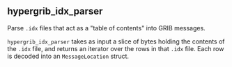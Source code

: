 ## hypergrib_idx_parser

Parse `.idx` files that act as a "table of contents" into GRIB messages.

`hypergrib_idx_parser` takes as input a slice of bytes holding the contents of the `.idx` file, and returns an iterator over the rows in that `.idx` file. Each row is decoded into an `MessageLocation` struct.
